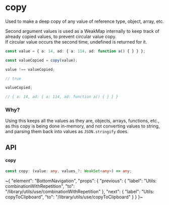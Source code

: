 
# copy

Used to make a deep copy of any value of reference type, object, array, etc.

Second argument values is used as a WeakMap internally to keep track of already copied values, to prevent circular value copy. \
If circular value occurs the second time, undefined is returned for it.

```ts
const value = { a: 14, ad: { a: 114, ad: function a() { } } };

const valueCopied = copy(value);

value !== valueCopied;

// true

valueCopied;

// { a: 14, ad: { a: 114, ad: function a() { } } }
```

### Why?

Using this keeps all the values as they are, objects, arrays, functions, etc., as this copy is being done in-memory, and not converting values to string, and parsing them back into values as `JSON.stringify` does.

## API

#### copy

```ts
const copy: (value: any, values_?: WeakSet<any>) => any;
```

~{
  "element": "BottomNavigation",
  "props": {
    "previous": {
      "label": "Utils: combinationWithRepetition",
      "to": "/library/utils/use/combinationWithRepetition"
    },
    "next": {
      "label": "Utils: copyToClipboard",
      "to": "/library/utils/use/copyToClipboard"
    }
  }
}~
